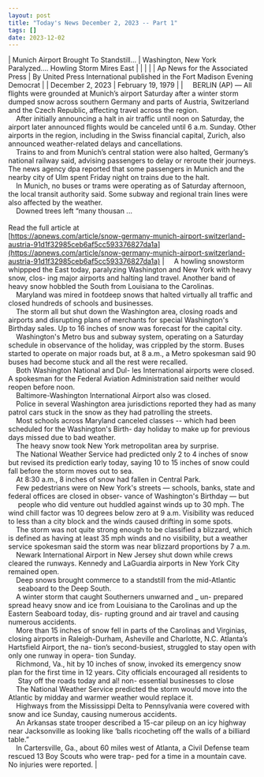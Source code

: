 ```yaml
---
layout: post
title: "Today's News December 2, 2023 -- Part 1"
tags: []
date: 2023-12-02
---
```


| Munich Airport Brought To Standstill... | Washington, New York Paralyzed....  Howling Storm Mires East |
|  |  |
| Ap News for the Associated Press | By United Press International published in the Fort Madison Evening Democrat |
| December 2, 2023 | February 19, 1979 |
| &nbsp;&nbsp;&nbsp;&nbsp;BERLIN (AP) — All flights were grounded at Munich’s airport Saturday after a winter storm dumped snow across southern Germany and parts of Austria, Switzerland and the Czech Republic, affecting travel across the region.<br>&nbsp;&nbsp;&nbsp;&nbsp;After initially announcing a halt in air traffic until noon on Saturday, the airport later announced flights would be canceled until 6 a.m. Sunday. Other airports in the region, including in the Swiss financial capital, Zurich, also announced weather-related delays and cancellations.<br>&nbsp;&nbsp;&nbsp;&nbsp;Trains to and from Munich’s central station were also halted, Germany’s national railway said, advising passengers to delay or reroute their journeys. The news agency dpa reported that some passengers in Munich and the nearby city of Ulm spent Friday night on trains due to the halt.<br>&nbsp;&nbsp;&nbsp;&nbsp;In Munich, no buses or trams were operating as of Saturday afternoon, the local transit authority said. Some subway and regional train lines were also affected by the weather.<br>&nbsp;&nbsp;&nbsp;&nbsp;Downed trees left “many thousan ...<br><br>Read the full article at<br>[https://apnews.com/article/snow-germany-munich-airport-switzerland-austria-91d1f32985ceb6af5cc593376827da1a](https://apnews.com/article/snow-germany-munich-airport-switzerland-austria-91d1f32985ceb6af5cc593376827da1a) | &nbsp;&nbsp;&nbsp;&nbsp;A howling snowstorm whippped the East today, paralyzing Washington and New York with heavy snow, clos- ing major airports and halting land travel. Another band of heavy snow hobbled the South from Louisiana to the Carolinas.<br>&nbsp;&nbsp;&nbsp;&nbsp;Maryland was mired in footdeep snows that halted virtually all traffic and closed hundreds of schools and businesses.<br>&nbsp;&nbsp;&nbsp;&nbsp;The storm all but shut down the Washington area, closing roads and airports and disrupting plans of merchants for special Washington's Birthday sales. Up to 16 inches of snow was forecast for the capital city.<br>&nbsp;&nbsp;&nbsp;&nbsp;Washington's Metro bus and subway system, operating on a Saturday schedule in observance of the holiday, was crippled by the storm. Buses started to operate on major roads but, at 8 a.m., a Metro spokesman said 90 buses had become stuck and all the rest were recalled.<br>&nbsp;&nbsp;&nbsp;&nbsp;Both Washington National and Dul- les International airports were closed. A spokesman for the Federal Aviation Administration said neither would reopen before noon.<br>&nbsp;&nbsp;&nbsp;&nbsp;Baltimore-Washington International Airport also was closed.<br>&nbsp;&nbsp;&nbsp;&nbsp;Police in several Washington area jurisdictions reported they had as many patrol cars stuck in the snow as they had patrolling the streets.<br>&nbsp;&nbsp;&nbsp;&nbsp;Most schools across Maryland canceled classes -- which had been scheduled for the Washington's Birth- day holiday to make up for previous days missed due to bad weather.<br>&nbsp;&nbsp;&nbsp;&nbsp;The heavy snow took New York metropolitan area by surprise.<br>&nbsp;&nbsp;&nbsp;&nbsp;The National Weather Service had predicted only 2 to 4 inches of snow but revised its prediction early today, saying 10 to 15 inches of snow could fall before the storm moves out to sea.<br>&nbsp;&nbsp;&nbsp;&nbsp;At 8:30 a.m., 8 inches of snow had fallen in Central Park.<br>&nbsp;&nbsp;&nbsp;&nbsp;Few pedestrians were on New York's streets — schools, banks, state and federal offices are closed in obser- vance of Washington's Birthday — but<br>&nbsp;&nbsp;&nbsp;&nbsp; people who did venture out huddled against winds up to 30 mph. The wind chill factor was 10 degrees below zero at 9 a.m. Visibility was reduced to less than a city block and the winds caused drifting in some spots.<br>&nbsp;&nbsp;&nbsp;&nbsp;The storm was not quite strong enough to be classified a blizzard, which is defined as having at least 35 mph winds and no visibility, but a weather service spokesman said the storm was near blizzard proportions by 7 a.m.<br>&nbsp;&nbsp;&nbsp;&nbsp;Newark International Airport in New Jersey shut down while crews cleared the runways. Kennedy and LaGuardia airports in New York City remained open.<br>&nbsp;&nbsp;&nbsp;&nbsp;Deep snows brought commerce to a standstill from the mid-Atlantic<br>&nbsp;&nbsp;&nbsp;&nbsp; seaboard to the Deep South.<br>&nbsp;&nbsp;&nbsp;&nbsp;A winter storm that caught Southerners unwarned and _ un- prepared spread heavy snow and ice from Louisiana to the Carolinas and up the Eastern Seaboard today, dis- rupting ground and air travel and causing numerous accidents.<br>&nbsp;&nbsp;&nbsp;&nbsp;More than 15 inches of snow fell in parts of the Carolinas and Virginias, closing airports in Raleigh-Durham, Asheville and Charlotte, N.C. Atlanta’s Hartsfield Airport, the na- tion’s second-busiest, struggled to stay open with only one runway in opera- tion Sunday.<br>&nbsp;&nbsp;&nbsp;&nbsp;Richmond, Va., hit by 10 inches of snow, invoked its emergency snow plan for the first time in 12 years. City officials encouraged all residents to<br>&nbsp;&nbsp;&nbsp;&nbsp; Stay off the roads today and al! non- essential businesses to close<br>&nbsp;&nbsp;&nbsp;&nbsp;The National Weather Service predicted the storm wou!d move into the Atlantic by midday and warmer weather would replace it.<br>&nbsp;&nbsp;&nbsp;&nbsp;Highways from the Mississippi Delta to Pennsylvania were covered with snow and ice Sunday, causing numerous accidents.<br>&nbsp;&nbsp;&nbsp;&nbsp;An Arkansas state trooper described a 15-car pileup on an icy highway near Jacksonville as looking like ‘balls ricocheting off the walls of a billiard table.”<br>&nbsp;&nbsp;&nbsp;&nbsp;In Cartersville, Ga., about 60 miles west of Atlanta, a Civil Defense team rescued 13 Boy Scouts who were trap- ped for a time in a mountain cave. No injuries were reported.  |